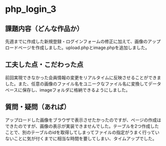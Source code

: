 # php_login_3

## 課題内容（どんな作品か）
先週までに作成した新規登録・ログインフォームの修正に加えて、画像のアップロードページを作成しました。upload.phpとimage.phpを追加しました。

## 工夫した点・こだわった点
前回実現できなかった会員情報の変更をリアルタイムに反映させることができました。また、任意の画像のファイル名をユニークなファイル名に変換してデータベースに保存し、imageフォルダに格納できるようにしました。

## 質問・疑問（あれば）
アップロードした画像をブラウザで表示させたかったのですが、ページの作成はできたのですが、画像の表示が実装できませんでした。テーブルを2つ作成したことで、別のテーブルのidを取得してしまってファイルの指定がうまく行っていないことに気が付くまでに相当な時間を要してしまい、タイムアップでした。
